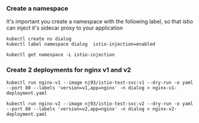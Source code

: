 ### Create a namespace
It's important you create a namespace with the following label, so that istio can inject it's sidecar proxy to your application

```
kubectl create ns dialog
kubectl label namespace dialog  istio-injection=enabled

kubectl get namespace -L istio-injection

```

### Create 2 deployments for nginx v1 and v2

```
kubectl run nginx-v1 --image nj93/istio-test-svc:v1 --dry-run -o yaml --port 80 --labels 'version=v1,app=nginx' -n dialog > nginx-v1-deployment.yaml

kubectl run nginx-v2 --image nj93/istio-test-svc:v2 --dry-run -o yaml --port 80 --labels 'version=v2,app=nginx' -n dialog > nginx-v2-deployment.yaml
```